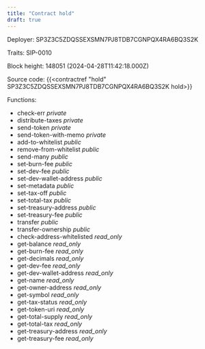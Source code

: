 ```yaml
---
title: "Contract hold"
draft: true
---
```

Deployer: SP3Z3C5ZDQSSEXSMN7PJ8TDB7CGNPQX4RA6BQ3S2K

Traits:
 SIP-0010



Block height: 148051 (2024-04-28T11:42:18.000Z)

Source code: {{<contractref "hold" SP3Z3C5ZDQSSEXSMN7PJ8TDB7CGNPQX4RA6BQ3S2K hold>}}

Functions:

* check-err _private_
* distribute-taxes _private_
* send-token _private_
* send-token-with-memo _private_
* add-to-whitelist _public_
* remove-from-whitelist _public_
* send-many _public_
* set-burn-fee _public_
* set-dev-fee _public_
* set-dev-wallet-address _public_
* set-metadata _public_
* set-tax-off _public_
* set-total-tax _public_
* set-treasury-address _public_
* set-treasury-fee _public_
* transfer _public_
* transfer-ownership _public_
* check-address-whitelisted _read_only_
* get-balance _read_only_
* get-burn-fee _read_only_
* get-decimals _read_only_
* get-dev-fee _read_only_
* get-dev-wallet-address _read_only_
* get-name _read_only_
* get-owner-address _read_only_
* get-symbol _read_only_
* get-tax-status _read_only_
* get-token-uri _read_only_
* get-total-supply _read_only_
* get-total-tax _read_only_
* get-treasury-address _read_only_
* get-treasury-fee _read_only_
